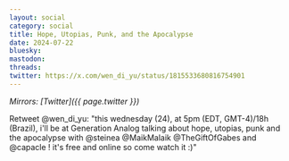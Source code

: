 ```yaml
---
layout: social
category: social
title: Hope, Utopias, Punk, and the Apocalypse
date: 2024-07-22
bluesky:
mastodon:
threads:
twitter: https://x.com/wen_di_yu/status/1815533680816754901
---
```


*Mirrors: [Twitter]({{ page.twitter }})*

Retweet @wen_di_yu: "this wednesday (24), at 5pm (EDT, GMT-4)/18h (Brazil), i'll be at Generation Analog talking about hope, utopias, punk and the apocalypse with @steinea @MaikMalaik @TheGiftOfGabes and @capacle ! it's free and online so come watch it :)"
